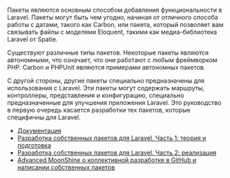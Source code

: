 Пакеты являются основным способом добавления функциональности в Laravel. 
Пакеты могут быть чем угодно, начиная от отличного способа работы с датами, такого как Carbon, или пакета, 
который позволяет вам связывать файлы с моделями Eloquent, такими как медиа-библиотека Laravel от Spatie.

Существуют различные типы пакетов. Некоторые пакеты являются автономными, что означает, 
что они работают с любым фреймворком PHP. Carbon и PHPUnit являются примерами автономных пакетов.

С другой стороны, другие пакеты специально предназначены для использования с Laravel. 
Эти пакеты могут содержать маршруты, контроллеры, представления и конфигурацию, 
специально предназначенные для улучшения приложения Laravel. 
Это руководство в первую очередь касается разработки тех пакетов, которые специфичны для Laravel.

[//]: # "materials"

- [Документация](https://laravel.com/docs/10.x/packages)
- [Разработка собственных пакетов для Laravel. Часть 1: теория и подготовка](https://youtu.be/a_udqxegrRI)
- [Разработка собственных пакетов для Laravel. Часть 2: реализация](https://youtu.be/-QCOvRVUoYM)
- [Advanced MoonShine о коллективной разработке в GitHub и написании собственных пакетов](https://learn.cutcode.dev/moonshine)

[//]: # "/materials"
